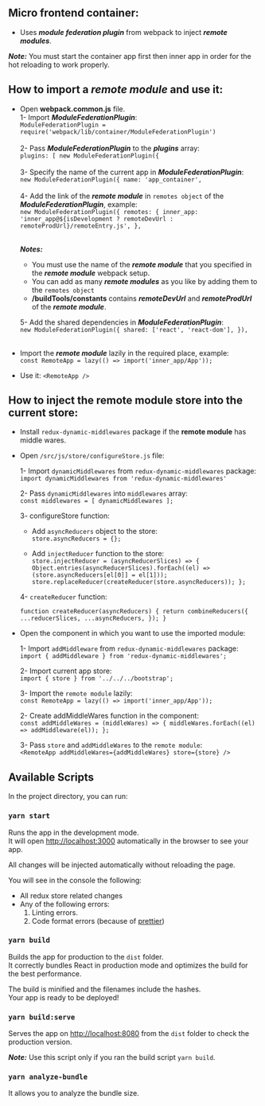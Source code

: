 ## Micro frontend container:

- Uses ***module federation plugin*** from webpack to inject ***remote modules***.

**_Note:_** You must start the container app first then inner app in order for the hot reloading to work properly.

## How to import a ***remote module*** and use it:
- Open **webpack.common.js** file.<br>
    1- Import ***ModuleFederationPlugin***:<br>
    `ModuleFederationPlugin = require('webpack/lib/container/ModuleFederationPlugin')` <br> <br>
    2- Pass ***ModuleFederationPlugin*** to the ***plugins*** array:<br>
    `plugins: [
                new ModuleFederationPlugin({`<br><br>
    3- Specify the name of the current app in ***ModuleFederationPlugin***:<br>
    `new ModuleFederationPlugin({
        name: 'app_container',`<br><br>
    4- Add the link of the ***remote module*** in `remotes object` of the ***ModuleFederationPlugin***, example:<br>
    `new ModuleFederationPlugin({
        remotes: {
        inner_app: 'inner_app@${isDevelopment ? remoteDevUrl : remoteProdUrl}/remoteEntry.js',
        },`<br><br>
        
     **_Notes:_** 
     - You must use the name of the ***remote module*** that you specified in the ***remote module*** webpack setup.
     - You can add as many ***remote modules*** as you like by adding them to the `remotes object` 
     - **/buildTools/constants** contains ***remoteDevUrl*** and ***remoteProdUrl*** of the  ***remote module***.
        
    5- Add the shared dependencies in ***ModuleFederationPlugin***:<br>
    `new ModuleFederationPlugin({
        shared: ['react', 'react-dom'],
        }),`<br><br>
 	
- Import the ***remote module*** lazily in the required place, example:<br>
`const RemoteApp = lazy(() => import('inner_app/App'));`
- Use it:
`<RemoteApp />`

## How to inject the **remote module** store into the current store:

- Install `redux-dynamic-middlewares` package if the **remote module** has middle wares.

- Open `/src/js/store/configureStore.js` file:

    1- Import `dynamicMiddlewares` from `redux-dynamic-middlewares` package:<br>
        `import dynamicMiddlewares from 'redux-dynamic-middlewares'`
        
    2- Pass `dynamicMiddlewares` into `middlewares` array:<br>
        `const middlewares = [
                dynamicMiddlewares
            ];`
            
    3- configureStore function:
    
    - Add `asyncReducers` object to the store:<br>
    `store.asyncReducers = {};`
    
    - Add `injectReducer` function to the store:<br>
    `store.injectReducer = (asyncReducerSlices) => {
        Object.entries(asyncReducerSlices).forEach((el) => (store.asyncReducers[el[0]] = el[1]));
        store.replaceReducer(createReducer(store.asyncReducers));
    };`
    
    4- `createReducer` function:
    
    `function createReducer(asyncReducers) {
        return combineReducers({
            ...reducerSlices,
            ...asyncReducers,
        });
    }`
    
- Open the component in which you want to use the imported module:
    
    1- Import `addMiddleware` from `redux-dynamic-middlewares` package:<br>
        `import { addMiddleware } from 'redux-dynamic-middlewares';`
        
    2- Import current app store:<br>
        `import { store } from '../../../bootstrap';`
    
    3- Import the `remote module` lazily:<br>
        `const RemoteApp = lazy(() => import('inner_app/App'));`
    
    2- Create addMiddleWares function in the component:<br>
        `const addMiddleWares = (middleWares) => {
            middleWares.forEach((el) => addMiddleware(el));
        };`
        
    3- Pass `store` and `addMiddleWares` to the `remote module`:<br>
        `<RemoteApp
            addMiddleWares={addMiddleWares}
            store={store}
        />`

## Available Scripts

In the project directory, you can run:

### `yarn start`

Runs the app in the development mode.<br>
It will open [http://localhost:3000](http://localhost:3000) automatically in the browser to see your app.

All changes will be injected automatically without reloading the page.<br>

You will see in the console the following:

- All redux store related changes
- Any of the following errors:
  1. Linting errors.
  2. Code format errors (because of [prettier](https://prettier.io/))

### `yarn build`

Builds the app for production to the `dist` folder.<br>
It correctly bundles React in production mode and optimizes the build for the best performance.

The build is minified and the filenames include the hashes.<br>
Your app is ready to be deployed!

### `yarn build:serve`

Serves the app on [http://localhost:8080](http://localhost:8080) from the `dist` folder to check the production version.

**_Note:_** Use this script only if you ran the build script `yarn build`.

### `yarn analyze-bundle`

It allows you to analyze the bundle size.

